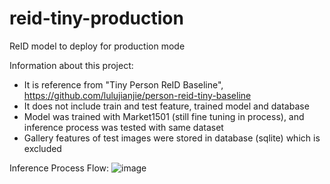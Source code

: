 # reid-tiny-production
ReID model to deploy for production mode

Information about this project:
- It is reference from "Tiny Person ReID Baseline", https://github.com/lulujianjie/person-reid-tiny-baseline
- It does not include train and test feature, trained model and database
- Model was trained with Market1501 (still fine tuning in process), and inference process was tested with same dataset
- Gallery features of test images were stored in database (sqlite) which is excluded

Inference Process Flow:
![image](https://user-images.githubusercontent.com/39640791/113480753-8f17be00-94c8-11eb-8eee-e942f99cc07b.png)
